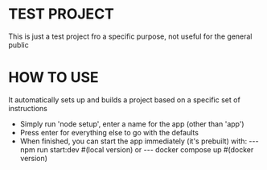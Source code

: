 # TEST PROJECT
This is just a test project fro a specific purpose, not useful for the general public

# HOW TO USE
It automatically sets up and builds a project based on a specific set of instructions
- Simply run 'node setup', enter a name for the app (other than 'app') 
- Press enter for everything else to go with the defaults
- When finished, you can start the app immediately (it's prebuilt) with:
--- npm run start:dev #(local version)
or
--- docker compose up #(docker version)

